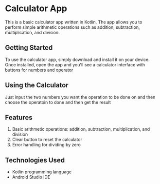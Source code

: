 <h1>Calculator App</h1>
<p>This is a basic calculator app written in Kotlin. The app allows you to perform simple arithmetic operations such as addition, subtraction, multiplication, and division.</p>

<h2>Getting Started</h2>
<p>To use the calculator app, simply download and install it on your device. Once installed, open the app and you'll see a calculator interface with buttons for numbers and operator</p>

<h2>Using the Calculator</h2>
<p>Just input the two numbers you want the operation to be done on and then choose the operatoin to done and then get the result</p>

<h2>Features
</h2>
<ol>
  <li>Basic arithmetic operations: addition, subtraction, multiplication, and division</li>
  <li>Clear button to reset the calculator</li>
  <li>Error handling for dividing by zero
</li>
</ol>

<h2>Technologies Used</h2>
<ul>
    <li>Kotlin programming language</li>
    <li>Android Studio IDE</li>
</ul>
